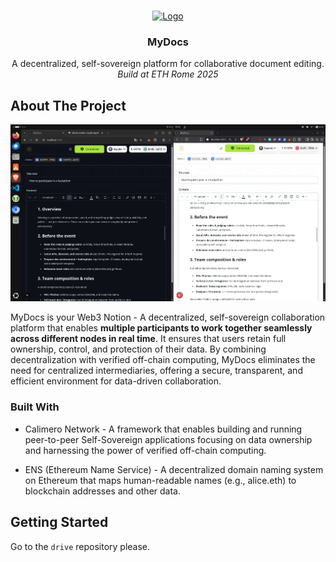 <a id="readme-top"></a>

<br />
<div align="center">
  <a href="https://github.com/RegisGraptin/MyDocs">
    <img src="./drive/app/public/logo.png" alt="Logo" width="80" height="80">
  </a>

  <h3 align="center">MyDocs</h3>

  <p align="center">
    A decentralized, self-sovereign platform for collaborative document editing.
    <br />
    <i>Build at ETH Rome 2025</i>
    <br />
  </p>
</div>

## About The Project

![Product Name Screen Shot](screen.png)

MyDocs is your Web3 Notion - A decentralized, self-sovereign collaboration platform that enables **multiple participants to work together seamlessly across different nodes in real time**. It ensures that users retain full ownership, control, and protection of their data. By combining decentralization with verified off-chain computing, MyDocs eliminates the need for centralized intermediaries, offering a secure, transparent, and efficient environment for data-driven collaboration.

### Built With

- Calimero Network - A framework that enables building and running peer-to-peer Self-Sovereign applications focusing on data ownership and harnessing the power of verified off-chain computing.

- ENS (Ethereum Name Service) - A decentralized domain naming system on Ethereum that maps human-readable names (e.g., alice.eth) to blockchain addresses and other data.

## Getting Started

Go to the `drive` repository please.
